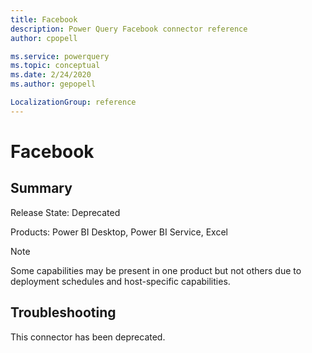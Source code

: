 ```yaml
---
title: Facebook
description: Power Query Facebook connector reference
author: cpopell

ms.service: powerquery
ms.topic: conceptual
ms.date: 2/24/2020
ms.author: gepopell

LocalizationGroup: reference
---
```


# Facebook
 
## Summary
 
Release State: Deprecated

Products: Power BI Desktop, Power BI Service, Excel

>[!Note]
> Some capabilities may be present in one product but not others due to deployment schedules and host-specific capabilities.
 
 
## Troubleshooting

This connector has been deprecated.

